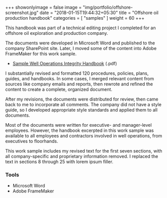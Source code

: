 +++
showonlyimage = false
image = "img/portfolio/offshore-screenshot.jpg"
date = "2018-01-15T19:44:32+05:30"
title = "Offshore oil production handbook"
categories = [
  "samples"
]
weight = 60
+++

This handbook was part of a technical editing project I completed for an offshore oil exploration and production company.

<!--more-->

The documents were developed in Microsoft Word and published to the company SharePoint site. Later, I moved some of the content into Adobe FrameMaker for this work sample.

* [Sample Well Operations Integrity Handbook](/samples/WellOpsIntHandbook.pdf) (.pdf)

I substantially revised and formatted 120 procedures, policies, plans, guides, and handbooks. In some cases, I merged relevant content from sources like company emails and reports, then rewrote and refined the content to create a complete, organized document.

After my revisions, the documents were distributed for review, then came back to me to incorporate all comments. The company did not have a style guide, so I developed appropriate style standards and applied them to all documents.

Most of the documents were written for executive- and manager-level employees. However, the handbook excerpted in this work sample was available to all employees and contractors involved in well operations, from executives to floorhands.

This work sample includes my revised text for the first seven sections, with all company-specific and proprietary information removed. I replaced the text in sections 8 through 25 with lorem ipsum filler.

### Tools

* Microsoft Word
* Adobe FrameMaker
